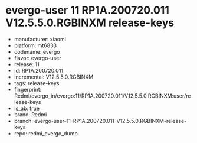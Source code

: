# evergo-user 11 RP1A.200720.011 V12.5.5.0.RGBINXM release-keys
- manufacturer: xiaomi
- platform: mt6833
- codename: evergo
- flavor: evergo-user
- release: 11
- id: RP1A.200720.011
- incremental: V12.5.5.0.RGBINXM
- tags: release-keys
- fingerprint: Redmi/evergo_in/evergo:11/RP1A.200720.011/V12.5.5.0.RGBINXM:user/release-keys
- is_ab: true
- brand: Redmi
- branch: evergo-user-11-RP1A.200720.011-V12.5.5.0.RGBINXM-release-keys
- repo: redmi_evergo_dump
